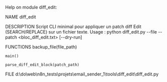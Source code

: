 Help on module diff_edit:

NAME
    diff_edit

DESCRIPTION
    Script CLI minimal pour appliquer un patch diff Edit (SEARCH/REPLACE) sur un fichier texte.
    Usage :
        python diff_edit.py --file <fichier> --patch <bloc_diff_edit.txt> [--dry-run]

FUNCTIONS
    backup_file(file_path)

    main()

    parse_diff_edit_block(patch_path)

FILE
    d:\do\web\n8n_tests\projets\email_sender_1\tools\diff_edit\diff_edit.py


